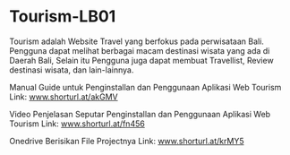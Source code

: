 # Tourism-LB01
Tourism adalah Website Travel yang berfokus pada perwisataan Bali.
Pengguna dapat melihat berbagai macam destinasi wisata yang ada di Daerah Bali, Selain itu Pengguna juga dapat membuat Travellist, Review destinasi wisata, dan lain-lainnya.

Manual Guide untuk Penginstallan dan Penggunaan Aplikasi Web Tourism
Link: www.shorturl.at/akGMV

Video Penjelasan Seputar Penginstallan dan Penggunaan Aplikasi Web Tourism
Link: www.shorturl.at/fn456

Onedrive Berisikan File Projectnya
Link: www.shorturl.at/krMY5
